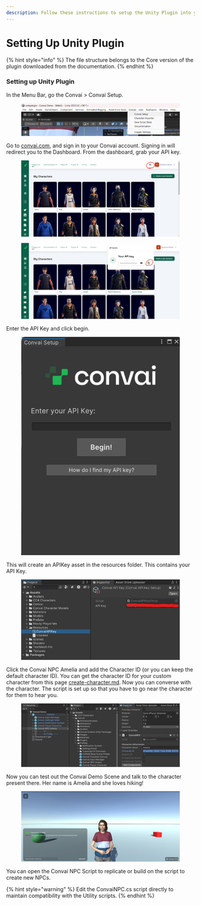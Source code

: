 ```yaml
---
description: Follow these instructions to setup the Unity Plugin into your project.
---
```


# Setting Up Unity Plugin

{% hint style="info" %}
The file structure belongs to the Core version of the plugin downloaded from the documentation.
{% endhint %}

### Setting up Unity Plugin

In the Menu Bar, go the Convai > Convai Setup.

<figure><img src="../../.gitbook/assets/image (275).png" alt=""><figcaption></figcaption></figure>

Go to [convai.com](https://convai.com), and sign in to your Convai account. Signing in will redirect you to the Dashboard. From the dashboard, grab your API key.

<figure><img src="../../.gitbook/assets/image (272).png" alt=""><figcaption></figcaption></figure>

<figure><img src="../../.gitbook/assets/image (273).png" alt=""><figcaption></figcaption></figure>

Enter the API Key and click begin.

<figure><img src="../../.gitbook/assets/image (89).png" alt=""><figcaption></figcaption></figure>

This will create an APIKey asset in the resources folder. This contains your API Key.&#x20;

<figure><img src="../../.gitbook/assets/image (276).png" alt=""><figcaption></figcaption></figure>

Click the Convai NPC Amelia and add the Character ID (or you can keep the default character ID). You can get the character ID for your custom character from this page [create-character.md](../../convai-playground/character-creator-tool/create-character.md "mention"). Now you can converse with the character. The script is set up so that you have to go near the character for them to hear you.

<figure><img src="../../.gitbook/assets/image (290).png" alt=""><figcaption></figcaption></figure>

Now you can test out the Convai Demo Scene and talk to the character present there. Her name is Amelia and she loves hiking!

<figure><img src="../../.gitbook/assets/image (287).png" alt=""><figcaption></figcaption></figure>

You can open the Convai NPC Script to replicate or build on the script to create new NPCs.

{% hint style="warning" %}
Edit the ConvaiNPC.cs script directly to maintain compatibility with the Utility scripts.
{% endhint %}
